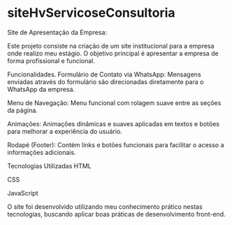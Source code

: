 # siteHvServicoseConsultoria
Site de Apresentação da Empresa:

Este projeto consiste na criação de um site institucional para a empresa onde realizo meu estágio. O objetivo principal é apresentar a empresa de forma profissional e funcional.

Funcionalidades.
Formulário de Contato via WhatsApp: Mensagens enviadas através do formulário são direcionadas diretamente para o WhatsApp da empresa.

Menu de Navegação: Menu funcional com rolagem suave entre as seções da página.

Animações: Animações dinâmicas e suaves aplicadas em textos e botões para melhorar a experiência do usuário.

Rodapé (Footer): Contém links e botões funcionais para facilitar o acesso a informações adicionais.

Tecnologias Utilizadas
HTML

CSS

JavaScript

O site foi desenvolvido utilizando meu conhecimento prático nestas tecnologias, buscando aplicar boas práticas de desenvolvimento front-end.    

